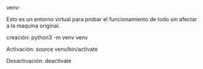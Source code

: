 venv:

Esto es un entorno virtual para probar el funcionamiento de todo sin afectar a la maquina original.

creación: python3 -m venv venv

Activación: source venv/bin/activate

Desactivación: deactivate

